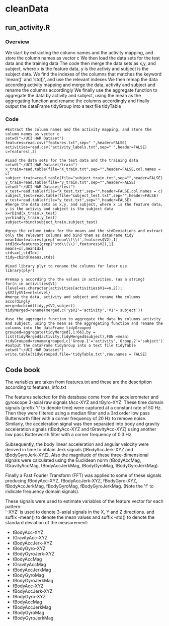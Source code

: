 # cleanData
## run_activity.R
### Overview
We start by extracting the column names and the activity mapping, and store the column names as vector c
We then load the data sets for the test data and the training data
The code then merge the data sets as x,y, and subject, where x is the feature data, y is the activiy and subject is the subject data.
We find the indexes of the columns that matches the keyword 'mean()' and 'std()', and use the relevant indexes 
We then remap the data according activity mapping and merge the data, activity and subject and rename the columns accordingly
We finally use the aggregate function to aggregate the data by activity and subject, using the mean as the aggregating function and rename the columns accordingly and finally output the dataFrame tidyGroup into a text file tidyTable

### Code
```{r}
#Extract the column names and the activity mapping, and store the column names as vector c
setwd("~/UCI HAR Dataset")
features=read.csv("features.txt",sep=" ",header=FALSE)
activities=read.csv("activity_labels.txt",sep=" ",header=FALSE)
c=features[,2]

#Load the data sets for the test data and the training data
setwd("~/UCI HAR Dataset/train")
x_train=read.table(file="X_train.txt",sep="",header=FALSE,col.names = c)
subject_train=read.table(file="subject_train.txt",sep="",header=FALSE)
y_train=read.table(file="y_train.txt",sep="",header=FALSE)
setwd("~/UCI HAR Dataset/test")
x_test=read.table(file="X_test.txt",sep="",header=FALSE,col.names = c)
subject_test=read.table(file="subject_test.txt",sep="",header=FALSE)
y_test=read.table(file="y_test.txt",sep="",header=FALSE)
#merge the data sets as x,y, and subject, where x is the feature data, y is the activiy and subject is the subject data
x=rbind(x_train,x_test)
y=rbind(y_train,y_test)
subject=rbind(subject_train,subject_test)

#grep the column index for the means and the stdDeviations and extract only the relevant columns and bind them as dataFrame tidy
meanIdx=features[grep('mean\\(\\)',features$V2),1]
stdIdx=features[grep('std\\(\\)',features$V2),1]
means=x[,meanIdx]
stds=x[,stdIdx]
tidy=cbind(means,stds)

#Load library plyr to rename the columns for later use
library(plyr)

#remap y according the the values in activities, (as a string)
for(n in activities$V1) {level=as.character(activities[activities$V1==n,2]); y$V2[y$V1==n]=level}
#merge the data, activity and subject and rename the columns accordingly
merged=cbind(tidy,y$V2,subject)
tidyMerged=rename(merged,c('y$V2'='activity','V1'='subject'))

#use the aggregate function to aggregate the data by columns activity and subject, using the mean as the aggregating function and rename the columns into the dataFrame tidyGrouped
grouped=aggregate(tidyMerged[,1:66],by = list(tidyMerged$activity,tidyMerged$subject),FUN =mean)
tidyGrouped=rename(grouped,c('Group.1'='activity','Group.2'='subject'))
#output the dataFrame tidyGroup into a text file tidyTable
setwd("~/UCI HAR Dataset")
write.table(tidyGrouped,file='tidyTable.txt',row.names = FALSE)
```

## Code book
The variables are taken from features.txt and these are the description according to features_info.txt

The features selected for this database come from the accelerometer and gyroscope 3-axial raw signals tAcc-XYZ and tGyro-XYZ. These time domain signals (prefix 't' to denote time) were captured at a constant rate of 50 Hz. Then they were filtered using a median filter and a 3rd order low pass Butterworth filter with a corner frequency of 20 Hz to remove noise. Similarly, the acceleration signal was then separated into body and gravity acceleration signals (tBodyAcc-XYZ and tGravityAcc-XYZ) using another low pass Butterworth filter with a corner frequency of 0.3 Hz. 

Subsequently, the body linear acceleration and angular velocity were derived in time to obtain Jerk signals (tBodyAccJerk-XYZ and tBodyGyroJerk-XYZ). Also the magnitude of these three-dimensional signals were calculated using the Euclidean norm (tBodyAccMag, tGravityAccMag, tBodyAccJerkMag, tBodyGyroMag, tBodyGyroJerkMag). 

Finally a Fast Fourier Transform (FFT) was applied to some of these signals producing fBodyAcc-XYZ, fBodyAccJerk-XYZ, fBodyGyro-XYZ, fBodyAccJerkMag, fBodyGyroMag, fBodyGyroJerkMag. (Note the 'f' to indicate frequency domain signals). 

These signals were used to estimate variables of the feature vector for each pattern:  
'-XYZ' is used to denote 3-axial signals in the X, Y and Z directions.
and suffix -mean() to denote the mean values 
and suffix -std() to denote the standard deviation of the measurement: 

* tBodyAcc-XYZ
* tGravityAcc-XYZ
* tBodyAccJerk-XYZ
* tBodyGyro-XYZ
* tBodyGyroJerk-XYZ
* tBodyAccMag
* tGravityAccMag
* tBodyAccJerkMag
* tBodyGyroMag
* tBodyGyroJerkMag
* fBodyAcc-XYZ
* fBodyAccJerk-XYZ
* fBodyGyro-XYZ
* fBodyAccMag
* fBodyAccJerkMag
* fBodyGyroMag
* fBodyGyroJerkMag

